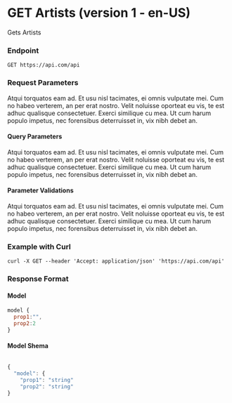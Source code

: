 # GET Artists (version 1 - en-US)
Gets Artists


### Endpoint
```
GET https://api.com/api
```

### Request Parameters
Atqui torquatos eam ad. Et usu nisl tacimates, ei omnis vulputate mei. Cum no habeo verterem, an per erat nostro. Velit noluisse oporteat eu vis, te est adhuc qualisque consectetuer. Exerci similique cu mea. Ut cum harum populo impetus, nec forensibus deterruisset in, vix nibh debet an.
#### Query Parameters
Atqui torquatos eam ad. Et usu nisl tacimates, ei omnis vulputate mei. Cum no habeo verterem, an per erat nostro. Velit noluisse oporteat eu vis, te est adhuc qualisque consectetuer. Exerci similique cu mea. Ut cum harum populo impetus, nec forensibus deterruisset in, vix nibh debet an.
#### Parameter Validations
Atqui torquatos eam ad. Et usu nisl tacimates, ei omnis vulputate mei. Cum no habeo verterem, an per erat nostro. Velit noluisse oporteat eu vis, te est adhuc qualisque consectetuer. Exerci similique cu mea. Ut cum harum populo impetus, nec forensibus deterruisset in, vix nibh debet an.

### Example with Curl
``` curl
curl -X GET --header 'Accept: application/json' 'https://api.com/api'
```

### Response Format

#### Model

``` js
model {
  prop1:"",
  prop2:2
}
```

#### Model Shema

``` js

{
  "model": {
    "prop1": "string"
    "prop2": "string"
}
```

